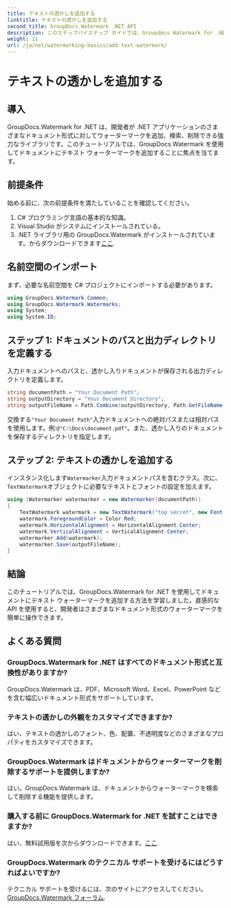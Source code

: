 ```yaml
---
title: テキストの透かしを追加する
linktitle: テキストの透かしを追加する
second_title: GroupDocs.Watermark .NET API
description: このステップバイステップ ガイドでは、Groupdocs Watermark for .NET を使用してドキュメントにテキスト ウォーターマークを追加する方法を学習します。
weight: 11
url: /ja/net/watermarking-basics/add-text-watermark/
---
```


# テキストの透かしを追加する

## 導入
GroupDocs.Watermark for .NET は、開発者が .NET アプリケーションのさまざまなドキュメント形式に対してウォーターマークを追加、検索、削除できる強力なライブラリです。このチュートリアルでは、GroupDocs.Watermark を使用してドキュメントにテキスト ウォーターマークを追加することに焦点を当てます。
## 前提条件
始める前に、次の前提条件を満たしていることを確認してください。
1. C# プログラミング言語の基本的な知識。
2. Visual Studio がシステムにインストールされている。
3.  .NET ライブラリ用の GroupDocs.Watermark がインストールされています。からダウンロードできます[ここ](https://releases.groupdocs.com/Watermark/net/).

## 名前空間のインポート
まず、必要な名前空間を C# プロジェクトにインポートする必要があります。
```csharp
using GroupDocs.Watermark.Common;
using GroupDocs.Watermark.Watermarks;
using System;
using System.IO;
```
## ステップ 1: ドキュメントのパスと出力ディレクトリを定義する
入力ドキュメントへのパスと、透かし入りドキュメントが保存される出力ディレクトリを定義します。
```csharp
string documentPath = "Your Document Path";
string outputDirectory = "Your Document Directory";
string outputFileName = Path.Combine(outputDirectory, Path.GetFileName(documentPath));
```
交換する`"Your Document Path"`入力ドキュメントへの絶対パスまたは相対パスを使用します。例:`@"C:\Docs\document.pdf"`。また、透かし入りのドキュメントを保存するディレクトリを指定します。
## ステップ 2: テキストの透かしを追加する
インスタンス化します`Watermarker`入力ドキュメントパスを含むクラス。次に、`TextWatermark`オブジェクトに必要なテキストとフォントの設定を加えます。
```csharp
using (Watermarker watermarker = new Watermarker(documentPath))
{
    TextWatermark watermark = new TextWatermark("top secret", new Font("Arial", 36));
    watermark.ForegroundColor = Color.Red;
    watermark.HorizontalAlignment = HorizontalAlignment.Center;
    watermark.VerticalAlignment = VerticalAlignment.Center;
    watermarker.Add(watermark);
    watermarker.Save(outputFileName);
}
```

## 結論
このチュートリアルでは、GroupDocs.Watermark for .NET を使用してドキュメントにテキスト ウォーターマークを追加する方法を学習しました。直感的な API を使用すると、開発者はさまざまなドキュメント形式のウォーターマークを簡単に操作できます。
## よくある質問
### GroupDocs.Watermark for .NET はすべてのドキュメント形式と互換性がありますか?
GroupDocs.Watermark は、PDF、Microsoft Word、Excel、PowerPoint などを含む幅広いドキュメント形式をサポートしています。
### テキストの透かしの外観をカスタマイズできますか?
はい、テキストの透かしのフォント、色、配置、不透明度などのさまざまなプロパティをカスタマイズできます。
### GroupDocs.Watermark はドキュメントからウォーターマークを削除するサポートを提供しますか?
はい。GroupDocs.Watermark は、ドキュメントからウォーターマークを検索して削除する機能を提供します。
### 購入する前に GroupDocs.Watermark for .NET を試すことはできますか?
はい、無料試用版を次からダウンロードできます。[ここ](https://releases.groupdocs.com/).
### GroupDocs.Watermark のテクニカル サポートを受けるにはどうすればよいですか?
テクニカル サポートを受けるには、次のサイトにアクセスしてください。[GroupDocs.Watermark フォーラム](https://forum.groupdocs.com/c/watermark/19).